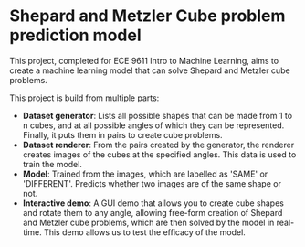 # Shepard and Metzler Cube problem prediction model

This project, completed for ECE 9611 Intro to Machine Learning, aims to create a machine learning model that can solve Shepard and Metzler cube problems.

This project is build from multiple parts:
- **Dataset generator**: Lists all possible shapes that can be made from 1 to n cubes, and at all possible angles of which they can be represented. Finally, it puts them in pairs to create cube problems.
- **Dataset renderer**: From the pairs created by the generator, the renderer creates images of the cubes at the specified angles. This data is used to train the model.
- **Model**: Trained from the images, which are labelled as 'SAME' or 'DIFFERENT'. Predicts whether two images are of the same shape or not.
- **Interactive demo**: A GUI demo that allows you to create cube shapes and rotate them to any angle, allowing free-form creation of Shepard and Metzler cube problems, which are then solved by the model in real-time. This demo allows us to test the efficacy of the model.